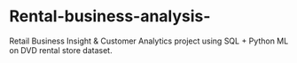 # Rental-business-analysis-
Retail Business Insight &amp; Customer Analytics project using SQL + Python ML on DVD rental store dataset.
